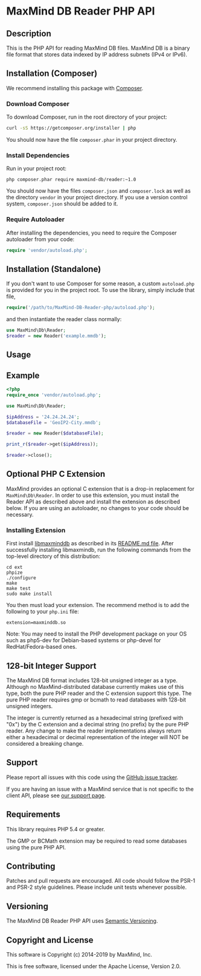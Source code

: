 # MaxMind DB Reader PHP API #

## Description ##

This is the PHP API for reading MaxMind DB files. MaxMind DB is a binary file
format that stores data indexed by IP address subnets (IPv4 or IPv6).

## Installation (Composer) ##

We recommend installing this package with [Composer](https://getcomposer.org/).

### Download Composer ###

To download Composer, run in the root directory of your project:

```bash
curl -sS https://getcomposer.org/installer | php
```

You should now have the file `composer.phar` in your project directory.

### Install Dependencies ###

Run in your project root:

```
php composer.phar require maxmind-db/reader:~1.0
```

You should now have the files `composer.json` and `composer.lock` as well as
the directory `vendor` in your project directory. If you use a version control
system, `composer.json` should be added to it.

### Require Autoloader ###

After installing the dependencies, you need to require the Composer autoloader
from your code:

```php
require 'vendor/autoload.php';
```

## Installation (Standalone) ##

If you don't want to use Composer for some reason, a custom
`autoload.php` is provided for you in the project root. To use the
library, simply include that file,

```php
require('/path/to/MaxMind-DB-Reader-php/autoload.php');
```

and then instantiate the reader class normally:

```php
use MaxMind\Db\Reader;
$reader = new Reader('example.mmdb');
```

## Usage ##

## Example ##

```php
<?php
require_once 'vendor/autoload.php';

use MaxMind\Db\Reader;

$ipAddress = '24.24.24.24';
$databaseFile = 'GeoIP2-City.mmdb';

$reader = new Reader($databaseFile);

print_r($reader->get($ipAddress));

$reader->close();
```

## Optional PHP C Extension ##

MaxMind provides an optional C extension that is a drop-in replacement for
`MaxMind\Db\Reader`. In order to use this extension, you must install the
Reader API as described above and install the extension as described below. If
you are using an autoloader, no changes to your code should be necessary.

### Installing Extension ###

First install [libmaxminddb](https://github.com/maxmind/libmaxminddb) as
described in its [README.md
file](https://github.com/maxmind/libmaxminddb/blob/master/README.md#installing-from-a-tarball).
After successfully installing libmaxmindb, run the following commands from the
top-level directory of this distribution:

```
cd ext
phpize
./configure
make
make test
sudo make install
```

You then must load your extension. The recommend method is to add the
following to your `php.ini` file:

```
extension=maxminddb.so
```

Note: You may need to install the PHP development package on your OS such as
php5-dev for Debian-based systems or php-devel for RedHat/Fedora-based ones.

## 128-bit Integer Support ##

The MaxMind DB format includes 128-bit unsigned integer as a type. Although
no MaxMind-distributed database currently makes use of this type, both the
pure PHP reader and the C extension support this type. The pure PHP reader
requires gmp or bcmath to read databases with 128-bit unsigned integers.

The integer is currently returned as a hexadecimal string (prefixed with "0x")
by the C extension and a decimal string (no prefix) by the pure PHP reader.
Any change to make the reader implementations always return either a
hexadecimal or decimal representation of the integer will NOT be considered a
breaking change.

## Support ##

Please report all issues with this code using the [GitHub issue tracker](https://github.com/maxmind/MaxMind-DB-Reader-php/issues).

If you are having an issue with a MaxMind service that is not specific to the
client API, please see [our support page](https://www.maxmind.com/en/support).

## Requirements  ##

This library requires PHP 5.4 or greater.

The GMP or BCMath extension may be required to read some databases
using the pure PHP API.

## Contributing ##

Patches and pull requests are encouraged. All code should follow the PSR-1 and
PSR-2 style guidelines. Please include unit tests whenever possible.

## Versioning ##

The MaxMind DB Reader PHP API uses [Semantic Versioning](https://semver.org/).

## Copyright and License ##

This software is Copyright (c) 2014-2019 by MaxMind, Inc.

This is free software, licensed under the Apache License, Version 2.0.

